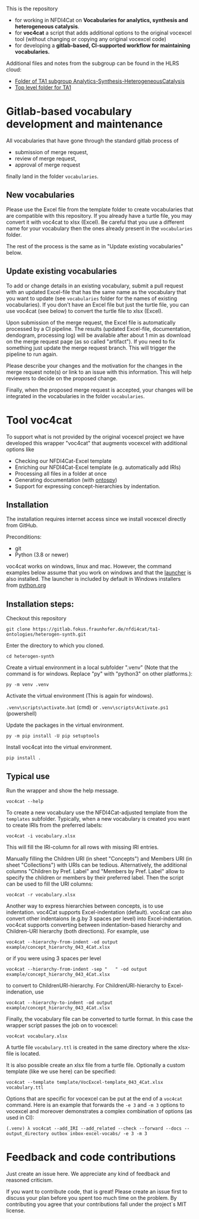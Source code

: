 This is the repository
- for working in NFDI4Cat on **Vocabularies for analytics, synthesis and heterogeneous catalysis**.
- for **voc4cat** a script that adds additional options to the original vocexcel tool (without changing or copying any original vocexcel code)
- for developing a **gitlab-based, CI-supported workflow for maintaining vocabularies.**

Additional files and notes from the subgroup can be found in the HLRS cloud:

 * [Folder of TA1 subgroup Analytics-Synthesis-HeterogeneousCatalysis](https://edocs.hlrs.de/nextcloud/apps/files/?dir=/NFDI4Cat/Project-related%20activities/Task%20Areas/TA1/Subgroup_Analytics-Synthesis-HeterogCatalysis&fileid=155479)
 * [Top level folder for TA1](https://edocs.hlrs.de/nextcloud/apps/files/?dir=/NFDI4Cat/Project-related%20activities/Task%20Areas/TA1&fileid=96729)

# Gitlab-based vocabulary development and maintenance

All vocabularies that have gone through the standard gitlab process of 

- submission of merge request,
- review of merge request,
- approval of merge request

finally land in the folder `vocabularies`.

## New vocabularies

Please use the Excel file from the template folder to create vocabularies that are compatible with this repository. If you already have a turtle file, you may convert it with voc4cat to xlsx (Excel). Be careful that you use a different name for your vocabulary then the ones already present in the `vocabularies` folder.

The rest of the process is the same as in "Update existing vocabularies" below.

## Update existing vocabularies

To add or change details in an existing vocabulary, submit a pull request with an updated Excel-file that has the same name as the vocabulary that you want to update (see `vocabularies` folder for the names of existing vocabularies). If you don't have an Excel file but just the turtle file, you can use voc4cat (see below) to convert the turtle file to xlsx (Excel).

Upon submission of the merge request, the Excel file is automatically processed by a CI pipeline. The results (updated Excel-file, documentation, dendogram, processing log) will be available after about 1 min as download on the merge request page (as so called "artifact"). If you need to fix something just update the merge request branch. This will trigger the pipeline to run again.

Please describe your changes and the motivation for the changes in the merge request note(s) or link to an issue with this information. This will help reviewers to decide on the proposed change.

Finally, when the proposed merge request is accepted, your changes will be integrated in the vocabularies in the folder `vocabularies`.


# Tool voc4cat

To support what is not provided by the original vocexcel project we have developed this wrapper "voc4cat" that augments vocexcel with additional options like
- Checking our NFDI4Cat-Excel template 
- Enriching our NFDI4Cat-Excel template (e.g. automatically add IRIs)
- Processing all files in a folder at once
- Generating documentation (with [ontospy](http://lambdamusic.github.io/Ontospy/))
- Support for expressing concept-hierarchies by indentation.


## Installation

The installation requires internet access since we install vocexcel directly from GitHub.

Preconditions:
 * git
 * Python (3.8 or newer)
 
voc4cat works on windows, linux and mac. However, the command examples below assume that you work on windows and that the [launcher](https://docs.python.org/3.10/using/windows.html#python-launcher-for-windows) is also installed. The launcher is included by default in Windows installers from [python.org](https://www.python.org/downloads/)


## Installation steps:

Checkout this repository

`git clone https://gitlab.fokus.fraunhofer.de/nfdi4cat/ta1-ontologies/heterogen-synth.git`

Enter the directory to which you cloned.

`cd heterogen-synth`
 
Create a virtual environment in a local subfolder ".venv" (Note that the command is for windows. Replace "py" with "python3" on other platforms.):

`py -m venv .venv`

Activate the virtual environment (This is again for windows).

`.venv\scripts\activate.bat` (cmd) or `.venv\scripts\Activate.ps1` (powershell)

Update the packages in the virtual environment.

`py -m pip install -U pip setuptools`

Install voc4cat into the virtual environment.

`pip install .`


## Typical use

Run the wrapper and show the help message.

`voc4cat --help`

To create a new vocabulary use the NFDI4Cat-adjusted template from the  `templates` subfolder. Typically, when a new vocabulary is created you want to create IRIs from the preferred labels:

`voc4cat -i vocabulary.xlsx`

This will fill the IRI-column for all rows with missing IRI entries.

Manually filling the Children URI (in sheet "Concepts") and Members URI (in sheet "Collections") with URIs can be tedious. Alternatively, the additional columns "Children by Pref. Label" and "Members by Pref. Label" allow to specify the children or members by their preferred label. Then the script can be used to fill the URI columns:

`voc4cat -r vocabulary.xlsx`

Another way to express hierarchies between concepts, is to use indentation. voc4Cat supports Excel-indentation (default). voc4cat can also convert other indentaions (e.g.by 3 spaces per level) into Excel-indentation. voc4cat supports converting between  indentation-based hierarchy and Children-URI hierarchy (both directions). For example, use

`voc4cat --hierarchy-from-indent -od output example/concept_hierarchy_043_4Cat.xlsx`

or if you were using 3 spaces per level

`voc4cat --hierarchy-from-indent -sep "   " -od output example/concept_hierarchy_043_4Cat.xlsx`

to convert to ChildrenURI-hierarchy. For ChildrenURI-hierarchy to Excel-indenation, use

`voc4cat --hierarchy-to-indent -od output example/concept_hierarchy_043_4Cat.xlsx`

Finally, the vocabulary file can be converted to turtle format. In this case the wrapper script passes the job on to vocexcel:

`voc4cat vocabulary.xlsx`

A turtle file `vocabulary.ttl` is created in the same directory where the xlsx-file is located.

It is also possible create an xlsx file from a turtle file. Optionally a custom template (like we use here) can be specified:

`voc4cat --template template/VocExcel-template_043_4Cat.xlsx vocabulary.ttl`

Options that are specific for vocexcel can be put at the end of a `voc4cat` command. Here is an example that forwards the `-e 3` and `-m 3` options to vocexcel and moreover demonstrates a complex combination of options (as used in CI):

`(.venv) λ voc4cat --add_IRI --add_related --check --forward --docs --output_directory outbox inbox-excel-vocabs/ -e 3 -m 3`


# Feedback and code contributions

Just create an issue here. We appreciate any kind of feedback and reasoned criticism.

If you want to contribute code, that is great! Please create an issue first to discuss your plan before you spent too much time on the problem. By contributing you agree that your contributions fall under the project´s MIT license.
